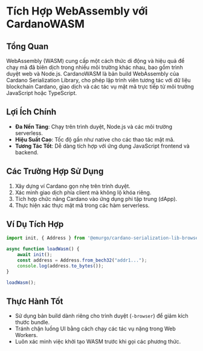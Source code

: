 # Tích Hợp WebAssembly với CardanoWASM

## Tổng Quan
WebAssembly (WASM) cung cấp một cách thức di động và hiệu quả để chạy mã đã biên dịch trong nhiều môi trường khác nhau, bao gồm trình duyệt web và Node.js. CardanoWASM là bản build WebAssembly của Cardano Serialization Library, cho phép lập trình viên tương tác với dữ liệu blockchain Cardano, giao dịch và các tác vụ mật mã trực tiếp từ môi trường JavaScript hoặc TypeScript.

## Lợi Ích Chính
- **Đa Nền Tảng**: Chạy trên trình duyệt, Node.js và các môi trường serverless.
- **Hiệu Suất Cao**: Tốc độ gần như native cho các thao tác mật mã.
- **Tương Tác Tốt**: Dễ dàng tích hợp với ứng dụng JavaScript frontend và backend.

## Các Trường Hợp Sử Dụng
1. Xây dựng ví Cardano gọn nhẹ trên trình duyệt.
2. Xác minh giao dịch phía client mà không lộ khóa riêng.
3. Tích hợp chức năng Cardano vào ứng dụng phi tập trung (dApp).
4. Thực hiện xác thực mật mã trong các hàm serverless.

## Ví Dụ Tích Hợp
```javascript
import init, { Address } from '@emurgo/cardano-serialization-lib-browser';

async function loadWasm() {
    await init();
    const address = Address.from_bech32("addr1...");
    console.log(address.to_bytes());
}

loadWasm();
```

## Thực Hành Tốt
- Sử dụng bản build dành riêng cho trình duyệt (`-browser`) để giảm kích thước bundle.
- Tránh chặn luồng UI bằng cách chạy các tác vụ nặng trong Web Workers.
- Luôn xác minh việc khởi tạo WASM trước khi gọi các phương thức.
